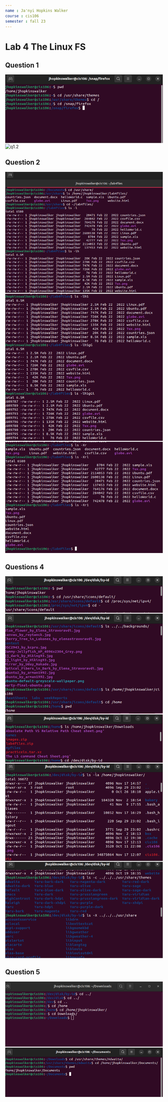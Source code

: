```yaml
---
name : Ja'nyi Hopkins Walker
course : cis106
semester : fall 23
---
```


# Lab 4 The Linux FS

## Question 1
![q1](lab4.1.png)<br>
![q1.2](lab4.1.2)<br>

## Question 2
![q2](lab4.2.1.png)<br>
![q2.2](lab4.2.2.png)<br>
![q2.3](lab4.2.3.png)<br>

## Questions 4
![q4](lab4.4.1.png)<br>
![q4.2](lab4.4.2.png)<br>
![q4.3](lab4.4.3.png)<br>
![q4.4](lab4.4.4.png)<br>
![q4.5](lab4.4.5.png)<br>

## Question 5
![q5](lab4.5.1.png)<br>
![q5.2](lab4.5.2.png)<br>